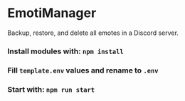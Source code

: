 # EmotiManager
Backup, restore, and delete all emotes in a Discord server.

### Install modules with: `npm install`
### Fill `template.env` values and rename to `.env`
### Start with: `npm run start`